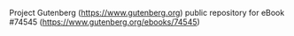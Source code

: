 Project Gutenberg (https://www.gutenberg.org) public repository for
eBook #74545 (https://www.gutenberg.org/ebooks/74545)
